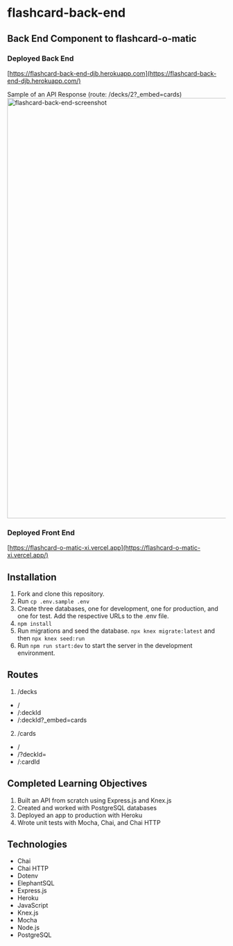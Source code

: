 # flashcard-back-end
## Back End Component to flashcard-o-matic

### Deployed Back End
[https://flashcard-back-end-djb.herokuapp.com](https://flashcard-back-end-djb.herokuapp.com/)

Sample of an API Response (route: /decks/2?_embed=cards)
<img width="966" alt="flashcard-back-end-screenshot" src="https://user-images.githubusercontent.com/42151098/150194874-3e6341ca-f47c-4015-bd66-9beb0e9a6b0b.png">

### Deployed Front End
[https://flashcard-o-matic-xi.vercel.app](https://flashcard-o-matic-xi.vercel.app/)

## Installation
1. Fork and clone this repository.
2. Run `cp .env.sample .env`
3. Create three databases, one for development, one for production, and one for test. Add the respective URLs to the .env file.
4. `npm install`
5. Run migrations and seed the database. `npx knex migrate:latest` and then `npx knex seed:run`
6. Run `npm run start:dev` to start the server in the development environment.

## Routes
1. /decks
  * /
  * /:deckId
  * /:deckId?_embed=cards
2. /cards
  * /
  * /?deckId=
  * /:cardId

## Completed Learning Objectives
1. Built an API from scratch using Express.js and Knex.js
2. Created and worked with PostgreSQL databases
3. Deployed an app to production with Heroku
4. Wrote unit tests with Mocha, Chai, and Chai HTTP

## Technologies
* Chai
* Chai HTTP
* Dotenv
* ElephantSQL
* Express.js
* Heroku
* JavaScript
* Knex.js
* Mocha
* Node.js
* PostgreSQL
